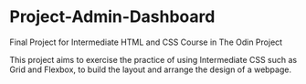# Project-Admin-Dashboard

Final Project for Intermediate HTML and CSS Course in The Odin Project

This project aims to exercise the practice of using Intermediate CSS such as Grid and Flexbox, to build the layout and arrange the design of a webpage.